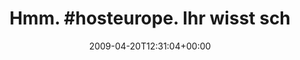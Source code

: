 ---
retweeted: false
source: <a href="http://twitter.com" rel="nofollow">Twitter Web Client</a>
entities:
  hashtags:
  - text: hosteurope
    indices:
    - '5'
    - '16'
  symbols: []
  user_mentions: []
  urls: []
display_text_range:
- '0'
- '34'
favorite_count: '0'
id_str: '1564970331'
truncated: false
retweet_count: '0'
id: '1564970331'
created_at: Mon Apr 20 12:31:04 +0000 2009
favorited: false
full_text: 'Hmm. #hosteurope. Ihr wisst schon.'
lang: de
tags:
- hosteurope
- pesos:twitter
date: '2009-04-20T12:31:04+00:00'
src: https://twitter.com/bascht/status/1564970331
original_url: https://twitter.com/bascht/status/1564970331
type: twitter_tweet
text: 'Hmm. #hosteurope. Ihr wisst schon.'
title: 'Hmm. #hosteurope. Ihr wisst sch'

---